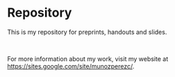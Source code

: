 # Repository

<p>This is my repository for preprints, handouts and slides.</p>
<p>&nbsp;</p>

<p>For more information about my work, visit my website at <a href="https://sites.google.com/site/munozperezc/">https://sites.google.com/site/munozperezc/</a>.</p>
